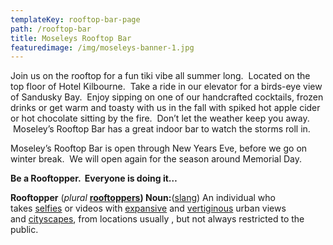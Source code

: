 ```yaml
---
templateKey: rooftop-bar-page
path: /rooftop-bar
title: Moseleys Rooftop Bar
featuredimage: /img/moseleys-banner-1.jpg
---
```

Join us on the rooftop for a fun tiki vibe all summer long.  Located on the top floor of Hotel Kilbourne.  Take a ride in our elevator for a birds-eye view of Sandusky Bay.  Enjoy sipping on one of our handcrafted cocktails, frozen drinks or get warm and toasty with us in the fall with spiked hot apple cider or hot chocolate sitting by the fire.  Don’t let the weather keep you away.  Moseley’s Rooftop Bar has a great indoor bar to watch the storms roll in.

Moseley’s Rooftop Bar is open through New Years Eve, before we go on winter break.  We will open again for the season around Memorial Day.

**Be a Rooftopper.  Everyone is doing it…**  

**Rooftopper** (*plural* **[rooftoppers](https://en.wiktionary.org/wiki/rooftoppers#English "rooftoppers")) Noun:**([slang](https://en.wiktionary.org/wiki/Appendix:Glossary#slang "Appendix:Glossary")) An individual who takes [selfies](https://en.wiktionary.org/wiki/selfie "selfie") or videos with [expansive](https://en.wiktionary.org/wiki/expansive "expansive") and [vertiginous](https://en.wiktionary.org/wiki/vertiginous "vertiginous") urban views and [cityscapes](https://en.wiktionary.org/wiki/cityscape "cityscape"), from locations usually , but not always restricted to the public.